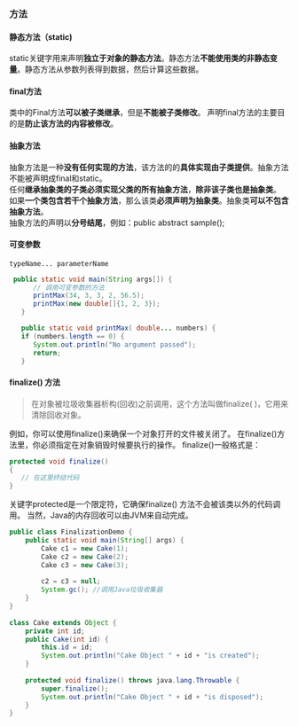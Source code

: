 ### 方法
#### 静态方法（static)
static关键字用来声明**独立于对象的静态方法**。静态方法**不能使用类的非静态变量**。静态方法从参数列表得到数据，然后计算这些数据。
#### final方法
类中的Final方法**可以被子类继承**，但是**不能被子类修改**。
声明final方法的主要目的是**防止该方法的内容被修改**。
#### 抽象方法
抽象方法是一种**没有任何实现的方法**，该方法的的**具体实现由子类提供**。抽象方法不能被声明成final和static。  
任何**继承抽象类的子类必须实现父类的所有抽象方法**，**除非该子类也是抽象类**。  
如果**一个类包含若干个抽象方法**，那么该类**必须声明为抽象类**。抽象类**可以不包含抽象方法**。  
抽象方法的声明以**分号结尾**，例如：public abstract sample();

#### 可变参数
`typeName... parameterName`
```java
 public static void main(String args[]) {
      // 调用可变参数的方法
	  printMax(34, 3, 3, 2, 56.5);
      printMax(new double[]{1, 2, 3});
   }

   public static void printMax( double... numbers) {
   if (numbers.length == 0) {
      System.out.println("No argument passed");
      return;
   }
```
#### finalize() 方法
>在对象被垃圾收集器析构(回收)之前调用，这个方法叫做finalize( )，它用来清除回收对象。

例如，你可以使用finalize()来确保一个对象打开的文件被关闭了。
在finalize()方法里，你必须指定在对象销毁时候要执行的操作。
finalize()一般格式是：
```java
protected void finalize()
{
   // 在这里终结代码
}
```
关键字protected是一个限定符，它确保finalize() 方法不会被该类以外的代码调用。
当然，Java的内存回收可以由JVM来自动完成。
```java
public class FinalizationDemo {  
    public static void main(String[] args) {  
        Cake c1 = new Cake(1);  
        Cake c2 = new Cake(2);  
        Cake c3 = new Cake(3);  
          
        c2 = c3 = null;  
        System.gc(); //调用Java垃圾收集器
    }  
}  
  
class Cake extends Object {  
    private int id;  
    public Cake(int id) {  
        this.id = id;  
        System.out.println("Cake Object " + id + "is created");  
    }  
      
    protected void finalize() throws java.lang.Throwable {  
        super.finalize();  
        System.out.println("Cake Object " + id + "is disposed");  
    }  
}
```

